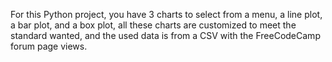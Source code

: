 For this Python project, you have 3 charts to select from a menu, a line plot, a bar plot, and a box plot, all these charts are customized to meet the standard wanted, and the used data is from a CSV with the FreeCodeCamp forum page views.
